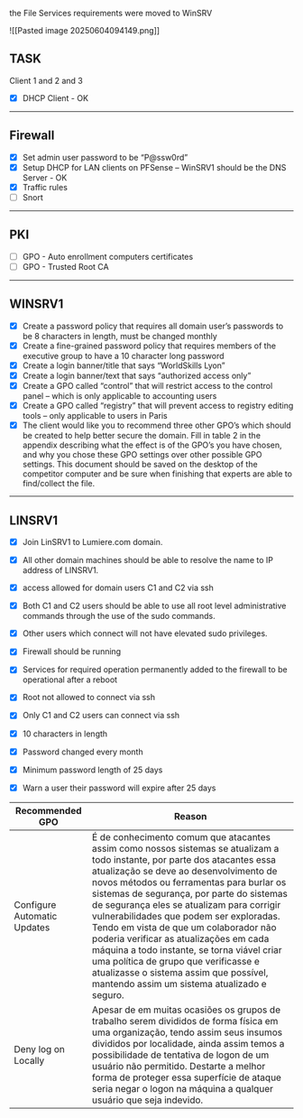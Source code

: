 the File Services requirements were moved to WinSRV


![[Pasted image 20250604094149.png]]

## TASK
Client 1 and 2 and 3
- [x] DHCP Client  - OK
***
## Firewall
- [x] Set admin user password to be “P@ssw0rd”
- [x] Setup DHCP for LAN clients on PFSense – WinSRV1 should be the DNS Server - OK
- [x] Traffic rules
- [ ] Snort
***
## PKI 
- [ ] GPO - Auto enrollment computers certificates
- [ ] GPO -  Trusted Root CA
***
## WINSRV1
- [x] Create a password policy that requires all domain user’s passwords to be 8 characters in length, must be changed monthly
- [x] Create a fine-grained password policy that requires members of the executive group to have a 10 character long password
- [x] Create a login banner/title that says “WorldSkills Lyon”
- [x] Create a login banner/text that says “authorized access only”
- [x] Create a GPO called “control” that will restrict access to the control panel – which is only applicable to accounting users
- [x] Create a GPO called “registry” that will prevent access to registry editing tools – only applicable to users in Paris
- [x] The client would like you to recommend three other GPO’s which should be created to help better secure the domain. Fill in table 2 in the appendix describing what the effect is of the GPO’s you have chosen, and why you chose these GPO settings over other possible GPO settings. This document should be saved on the desktop of the competitor computer and be sure when finishing that experts are able to find/collect the file.
***
## LINSRV1
- [x] Join LinSRV1 to Lumiere.com domain.
- [x] All other domain machines should be able to resolve the name to IP address of LINSRV1.
- [x] access allowed for domain users C1 and C2 via ssh
- [x] Both C1 and C2 users should be able to use all root level administrative commands through the use of the sudo commands.
- [x] Other users which connect will not have elevated sudo privileges.
- [x] Firewall should be running
- [x] Services for required operation permanently added to the firewall to be operational after a reboot
- [x] Root not allowed to connect via ssh
- [x] Only C1 and C2 users can connect via ssh
- [x] 10 characters in length
- [x] Password changed every month
- [x] Minimum password length of 25 days
- [x] Warn a user their password will expire after 25 days







| Recommended GPO             | Reason                                                                                                                                                                                                                                                                                                                                                                                                                                                                                                                                                                                                                    |
| --------------------------- | ------------------------------------------------------------------------------------------------------------------------------------------------------------------------------------------------------------------------------------------------------------------------------------------------------------------------------------------------------------------------------------------------------------------------------------------------------------------------------------------------------------------------------------------------------------------------------------------------------------------------- |
| Configure Automatic Updates | É de conhecimento comum que atacantes assim como nossos sistemas se atualizam a todo instante, por parte dos atacantes essa atualização se deve ao desenvolvimento de novos métodos ou ferramentas para burlar os sistemas de segurança, por parte do sistemas de segurança eles se atualizam para corrigir vulnerabilidades que podem ser exploradas. Tendo em vista de que um colaborador não poderia verificar as atualizações em cada máquina a todo instante, se torna viável criar uma política de grupo que verificasse e atualizasse o sistema assim que possível, mantendo assim um sistema atualizado e seguro. |
| Deny log on Locally         | Apesar de em muitas ocasiões os grupos de trabalho serem divididos de forma física em uma organização, tendo assim seus insumos divididos por localidade, ainda assim temos a possibilidade de tentativa de logon de um usuário não permitido. Destarte a melhor forma de proteger essa superfície de ataque seria negar o logon na máquina a qualquer usuário que seja indevido.                                                                                                                                                                                                                                         |
